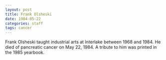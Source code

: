 ```yaml
---
layout: post
title: Frank Olsheski
date: 1984-05-22
categories: staff
tags: cancer
---
```

Frank Olsheski taught industrial arts at Interlake between 1968 and 1984. He died of pancreatic cancer on May 22, 1984.  A tribute to him was printed in the 1985 yearbook.

